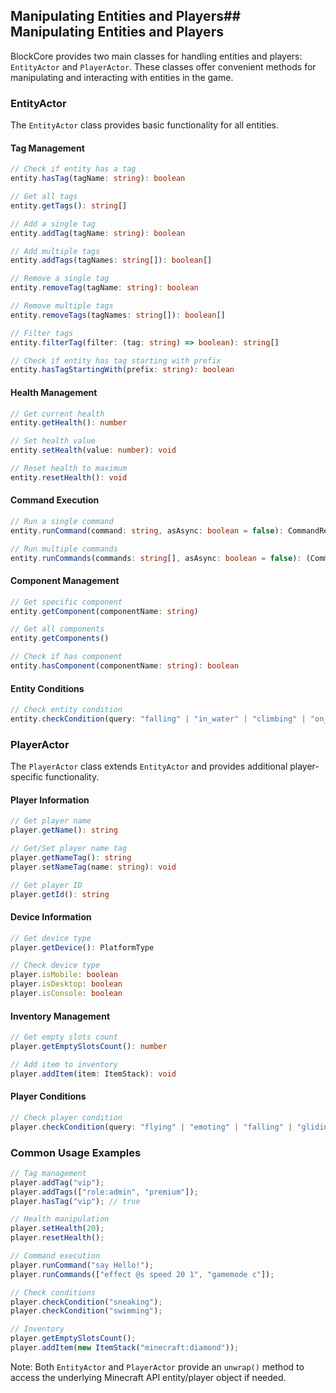 ## Manipulating Entities and Players## Manipulating Entities and Players

BlockCore provides two main classes for handling entities and players: `EntityActor` and `PlayerActor`. These classes offer convenient methods for manipulating and interacting with entities in the game.

### EntityActor

The `EntityActor` class provides basic functionality for all entities.

#### Tag Management

```typescript
// Check if entity has a tag
entity.hasTag(tagName: string): boolean

// Get all tags
entity.getTags(): string[]

// Add a single tag
entity.addTag(tagName: string): boolean

// Add multiple tags
entity.addTags(tagNames: string[]): boolean[]

// Remove a single tag
entity.removeTag(tagName: string): boolean

// Remove multiple tags
entity.removeTags(tagNames: string[]): boolean[]

// Filter tags
entity.filterTag(filter: (tag: string) => boolean): string[]

// Check if entity has tag starting with prefix
entity.hasTagStartingWith(prefix: string): boolean
```

#### Health Management

```typescript
// Get current health
entity.getHealth(): number

// Set health value
entity.setHealth(value: number): void

// Reset health to maximum
entity.resetHealth(): void
```

#### Command Execution

```typescript
// Run a single command
entity.runCommand(command: string, asAsync: boolean = false): CommandResult | Promise<CommandResult>

// Run multiple commands
entity.runCommands(commands: string[], asAsync: boolean = false): (CommandResult | Promise<CommandResult>)[]
```

#### Component Management

```typescript
// Get specific component
entity.getComponent(componentName: string)

// Get all components
entity.getComponents()

// Check if has component
entity.hasComponent(componentName: string): boolean
```

#### Entity Conditions

```typescript
// Check entity condition
entity.checkCondition(query: "falling" | "in_water" | "climbing" | "on_ground" | "sleeping" | "sneaking" | "swimming" | "sprinting"): boolean
```

### PlayerActor

The `PlayerActor` class extends `EntityActor` and provides additional player-specific functionality.

#### Player Information

```typescript
// Get player name
player.getName(): string

// Get/Set player name tag
player.getNameTag(): string
player.setNameTag(name: string): void

// Get player ID
player.getId(): string
```

#### Device Information

```typescript
// Get device type
player.getDevice(): PlatformType

// Check device type
player.isMobile: boolean
player.isDesktop: boolean
player.isConsole: boolean
```

#### Inventory Management

```typescript
// Get empty slots count
player.getEmptySlotsCount(): number

// Add item to inventory
player.addItem(item: ItemStack): void
```

#### Player Conditions

```typescript
// Check player condition
player.checkCondition(query: "flying" | "emoting" | "falling" | "gliding" | "in_water" | "jumping" | "climbing" | "on_ground" | "sleeping" | "sneaking" | "swimming" | "sprinting"): boolean
```

### Common Usage Examples

```typescript
// Tag management
player.addTag("vip");
player.addTags(["role:admin", "premium"]);
player.hasTag("vip"); // true

// Health manipulation
player.setHealth(20);
player.resetHealth();

// Command execution
player.runCommand("say Hello!");
player.runCommands(["effect @s speed 20 1", "gamemode c"]);

// Check conditions
player.checkCondition("sneaking");
player.checkCondition("swimming");

// Inventory
player.getEmptySlotsCount();
player.addItem(new ItemStack("minecraft:diamond"));
```

Note: Both `EntityActor` and `PlayerActor` provide an `unwrap()` method to access the underlying Minecraft API entity/player object if needed.
